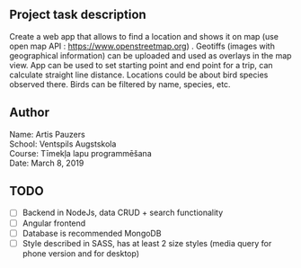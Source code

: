 ## Project task description
Create a web app that allows to find a location and shows it on map (use open map API : https://www.openstreetmap.org) . Geotiffs (images with geographical information) can be uploaded and used as overlays in the map view. App can be used to set starting point and end point for a trip, can calculate straight line distance. Locations could be about bird species observed there. Birds can be filtered by name, species, etc.<br>
## Author
Name: Artis Pauzers <br>
School: Ventspils Augstskola <br>
Course: Tīmekļa lapu programmēšana <br>
Date: March 8, 2019 <br>
## TODO
- [ ] Backend in NodeJs, data CRUD + search functionality
- [ ] Angular frontend
- [ ] Database is recommended MongoDB
- [ ] Style described in SASS, has at least 2 size styles (media query for phone version and for desktop)
